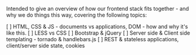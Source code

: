 Intended to give an overview of how our frontend stack fits together - and why we do things this way, covering the following topics:

[ ] HTML, CSS & JS - documents vs applications, DOM - how and why it's like this.
[ ] LESS vs CSS
[ ] Bootstrap & jQuery
[ ] Server side & Client side templating - tornado & handlebars.js
[ ] REST & stateless applications, client/server side state, cookies
